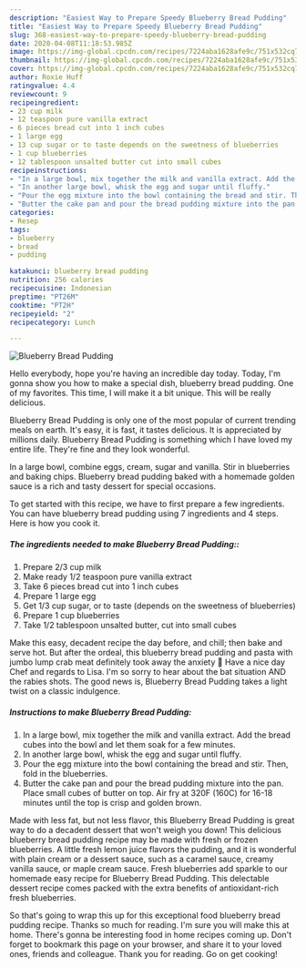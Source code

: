 ```yaml
---
description: "Easiest Way to Prepare Speedy Blueberry Bread Pudding"
title: "Easiest Way to Prepare Speedy Blueberry Bread Pudding"
slug: 368-easiest-way-to-prepare-speedy-blueberry-bread-pudding
date: 2020-04-08T11:18:53.985Z
image: https://img-global.cpcdn.com/recipes/7224aba1628afe9c/751x532cq70/blueberry-bread-pudding-recipe-main-photo.jpg
thumbnail: https://img-global.cpcdn.com/recipes/7224aba1628afe9c/751x532cq70/blueberry-bread-pudding-recipe-main-photo.jpg
cover: https://img-global.cpcdn.com/recipes/7224aba1628afe9c/751x532cq70/blueberry-bread-pudding-recipe-main-photo.jpg
author: Roxie Huff
ratingvalue: 4.4
reviewcount: 9
recipeingredient:
- 23 cup milk
- 12 teaspoon pure vanilla extract
- 6 pieces bread cut into 1 inch cubes
- 1 large egg
- 13 cup sugar or to taste depends on the sweetness of blueberries
- 1 cup blueberries
- 12 tablespoon unsalted butter cut into small cubes
recipeinstructions:
- "In a large bowl, mix together the milk and vanilla extract. Add the bread cubes into the bowl and let them soak for a few minutes."
- "In another large bowl, whisk the egg and sugar until fluffy."
- "Pour the egg mixture into the bowl containing the bread and stir. Then, fold in the blueberries."
- "Butter the cake pan and pour the bread pudding mixture into the pan. Place small cubes of butter on top. Air fry at 320F (160C) for 16-18 minutes until the top is crisp and golden brown."
categories:
- Resep
tags:
- blueberry
- bread
- pudding

katakunci: blueberry bread pudding
nutrition: 256 calories
recipecuisine: Indonesian
preptime: "PT26M"
cooktime: "PT2H"
recipeyield: "2"
recipecategory: Lunch

---
```



![Blueberry Bread Pudding](https://img-global.cpcdn.com/recipes/7224aba1628afe9c/751x532cq70/blueberry-bread-pudding-recipe-main-photo.jpg)

Hello everybody, hope you're having an incredible day today. Today, I'm gonna show you how to make a special dish, blueberry bread pudding. One of my favorites. This time, I will make it a bit unique. This will be really delicious.

Blueberry Bread Pudding is only one of the most popular of current trending meals on earth. It's easy, it is fast, it tastes delicious. It is appreciated by millions daily. Blueberry Bread Pudding is something which I have loved my entire life. They're fine and they look wonderful.

In a large bowl, combine eggs, cream, sugar and vanilla. Stir in blueberries and baking chips. Blueberry bread pudding baked with a homemade golden sauce is a rich and tasty dessert for special occasions.


To get started with this recipe, we have to first prepare a few ingredients. You can have blueberry bread pudding using 7 ingredients and 4 steps. Here is how you cook it.

##### The ingredients needed to make Blueberry Bread Pudding::

1. Prepare 2/3 cup milk
1. Make ready 1/2 teaspoon pure vanilla extract
1. Take 6 pieces bread cut into 1 inch cubes
1. Prepare 1 large egg
1. Get 1/3 cup sugar, or to taste (depends on the sweetness of blueberries)
1. Prepare 1 cup blueberries
1. Take 1/2 tablespoon unsalted butter, cut into small cubes


Make this easy, decadent recipe the day before, and chill; then bake and serve hot. But after the ordeal, this blueberry bread pudding and pasta with jumbo lump crab meat definitely took away the anxiety 🙂 Have a nice day Chef and regards to Lisa. I&#39;m so sorry to hear about the bat situation AND the rabies shots. The good news is, Blueberry Bread Pudding takes a light twist on a classic indulgence. 

##### Instructions to make Blueberry Bread Pudding:

1. In a large bowl, mix together the milk and vanilla extract. Add the bread cubes into the bowl and let them soak for a few minutes.
1. In another large bowl, whisk the egg and sugar until fluffy.
1. Pour the egg mixture into the bowl containing the bread and stir. Then, fold in the blueberries.
1. Butter the cake pan and pour the bread pudding mixture into the pan. Place small cubes of butter on top. Air fry at 320F (160C) for 16-18 minutes until the top is crisp and golden brown.


Made with less fat, but not less flavor, this Blueberry Bread Pudding is great way to do a decadent dessert that won&#39;t weigh you down! This delicious blueberry bread pudding recipe may be made with fresh or frozen blueberries. A little fresh lemon juice flavors the pudding, and it is wonderful with plain cream or a dessert sauce, such as a caramel sauce, creamy vanilla sauce, or maple cream sauce. Fresh blueberries add sparkle to our homemade easy recipe for Blueberry Bread Pudding. This delectable dessert recipe comes packed with the extra benefits of antioxidant-rich fresh blueberries. 

So that's going to wrap this up for this exceptional food blueberry bread pudding recipe. Thanks so much for reading. I'm sure you will make this at home. There's gonna be interesting food in home recipes coming up. Don't forget to bookmark this page on your browser, and share it to your loved ones, friends and colleague. Thank you for reading. Go on get cooking!
